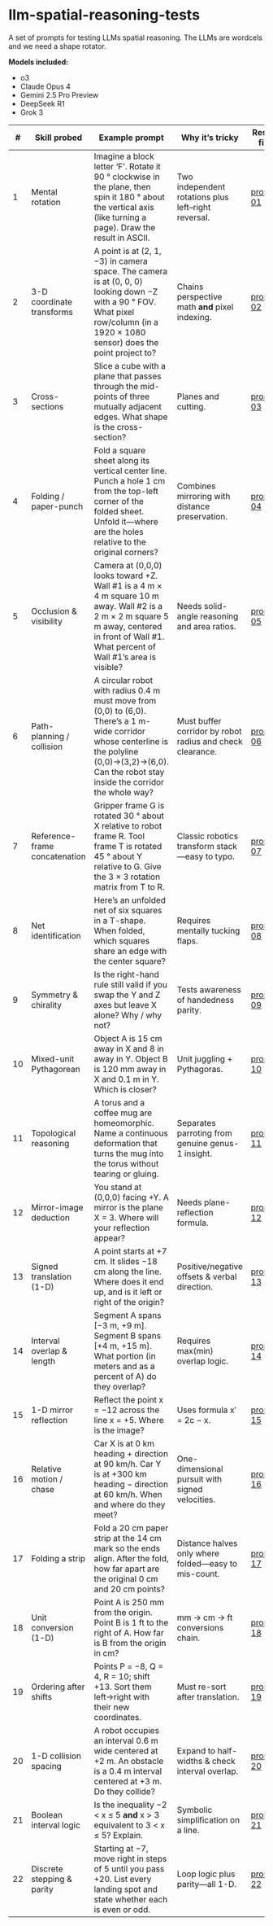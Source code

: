 # llm-spatial-reasoning-tests

A set of prompts for testing LLMs spatial reasoning. The LLMs are wordcels and we need a shape rotator.

**Models included:**

- o3
- Claude Opus 4
- Gemini 2.5 Pro Preview
- DeepSeek R1
- Grok 3

| # | **Skill probed** | **Example prompt** | **Why it’s tricky** | **Result file** |
|----|-----------------------------------|-----------------------------------------------------------------------------------------------------------------------------------------------------------------------------------------------------|------------------------------------------------------------------------------------------------|-----------------|
| 1 | Mental rotation | Imagine a block letter ‘F’. Rotate it 90 ° clockwise in the plane, then spin it 180 ° about the vertical axis (like turning a page). Draw the result in ASCII. | Two independent rotations plus left–right reversal. | [prompt 01](results/prompt_01.md) |
| 2 | 3-D coordinate transforms | A point is at (2, 1, −3) in camera space. The camera is at (0, 0, 0) looking down −Z with a 90 ° FOV. What pixel row/column (in a 1920 × 1080 sensor) does the point project to? | Chains perspective math **and** pixel indexing. | [prompt 02](results/prompt_02.md) |
| 3 | Cross-sections | Slice a cube with a plane that passes through the mid-points of three mutually adjacent edges. What shape is the cross-section? | Planes and cutting. | [prompt 03](results/prompt_03.md) |
| 4 | Folding / paper-punch | Fold a square sheet along its vertical center line. Punch a hole 1 cm from the top-left corner of the folded sheet. Unfold it—where are the holes relative to the original corners? | Combines mirroring with distance preservation. | [prompt 04](results/prompt_04.md) |
| 5 | Occlusion & visibility | Camera at (0,0,0) looks toward +Z. Wall #1 is a 4 m × 4 m square 10 m away. Wall #2 is a 2 m × 2 m square 5 m away, centered in front of Wall #1. What percent of Wall #1’s area is visible? | Needs solid-angle reasoning and area ratios. | [prompt 05](results/prompt_05.md) |
| 6 | Path-planning / collision | A circular robot with radius 0.4 m must move from (0,0) to (6,0). There’s a 1 m-wide corridor whose centerline is the polyline (0,0)→(3,2)→(6,0). Can the robot stay inside the corridor the whole way? | Must buffer corridor by robot radius and check clearance. | [prompt 06](results/prompt_06.md) |
| 7 | Reference-frame concatenation | Gripper frame G is rotated 30 ° about X relative to robot frame R. Tool frame T is rotated 45 ° about Y relative to G. Give the 3 × 3 rotation matrix from T to R. | Classic robotics transform stack—easy to typo. | [prompt 07](results/prompt_07.md) |
| 8 | Net identification | Here’s an unfolded net of six squares in a T-shape. When folded, which squares share an edge with the center square? | Requires mentally tucking flaps. | [prompt 08](results/prompt_08.md) |
| 9 | Symmetry & chirality | Is the right-hand rule still valid if you swap the Y and Z axes but leave X alone? Why / why not? | Tests awareness of handedness parity. | [prompt 09](results/prompt_09.md) |
| 10 | Mixed-unit Pythagorean | Object A is 15 cm away in X and 8 in away in Y. Object B is 120 mm away in X and 0.1 m in Y. Which is closer? | Unit juggling + Pythagoras. | [prompt 10](results/prompt_10.md) |
| 11 | Topological reasoning | A torus and a coffee mug are homeomorphic. Name a continuous deformation that turns the mug into the torus without tearing or gluing. | Separates parroting from genuine genus-1 insight. | [prompt 11](results/prompt_11.md) |
| 12 | Mirror-image deduction | You stand at (0,0,0) facing +Y. A mirror is the plane X = 3. Where will your reflection appear? | Needs plane-reflection formula. | [prompt 12](results/prompt_12.md) |
| 13 | Signed translation (1-D) | A point starts at +7 cm. It slides −18 cm along the line. Where does it end up, and is it left or right of the origin? | Positive/negative offsets & verbal direction. | [prompt 13](results/prompt_13.md) |
| 14 | Interval overlap & length | Segment A spans [−3 m, +9 m]. Segment B spans [+4 m, +15 m]. What portion (in meters and as a percent of A) do they overlap? | Requires max(min) overlap logic. | [prompt 14](results/prompt_14.md) |
| 15 | 1-D mirror reflection | Reflect the point x = −12 across the line x = +5. Where is the image? | Uses formula x′ = 2c − x. | [prompt 15](results/prompt_15.md) |
| 16 | Relative motion / chase | Car X is at 0 km heading + direction at 90 km/h. Car Y is at +300 km heading − direction at 60 km/h. When and where do they meet? | One-dimensional pursuit with signed velocities. | [prompt 16](results/prompt_16.md) |
| 17 | Folding a strip | Fold a 20 cm paper strip at the 14 cm mark so the ends align. After the fold, how far apart are the original 0 cm and 20 cm points? | Distance halves only where folded—easy to mis-count. | [prompt 17](results/prompt_17.md) |
| 18 | Unit conversion (1-D) | Point A is 250 mm from the origin. Point B is 1 ft to the right of A. How far is B from the origin in cm? | mm → cm → ft conversions chain. | [prompt 18](results/prompt_18.md) |
| 19 | Ordering after shifts | Points P = −8, Q = 4, R = 10; shift +13. Sort them left→right with their new coordinates. | Must re-sort after translation. | [prompt 19](results/prompt_19.md) |
| 20 | 1-D collision spacing | A robot occupies an interval 0.6 m wide centered at +2 m. An obstacle is a 0.4 m interval centered at +3 m. Do they collide? | Expand to half-widths & check interval overlap. | [prompt 20](results/prompt_20.md) |
| 21 | Boolean interval logic | Is the inequality −2 < x ≤ 5 **and** x > 3 equivalent to 3 < x ≤ 5? Explain. | Symbolic simplification on a line. | [prompt 21](results/prompt_21.md) |
| 22 | Discrete stepping & parity | Starting at −7, move right in steps of 5 until you pass +20. List every landing spot and state whether each is even or odd. | Loop logic plus parity—all 1-D. | [prompt 22](results/prompt_22.md) |
